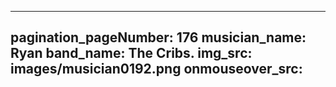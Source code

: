 ------
pagination_pageNumber: 176
musician_name: Ryan
band_name: The Cribs.
img_src: images/musician0192.png
onmouseover_src: 
------